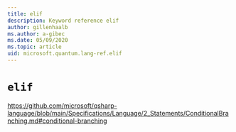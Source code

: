 ```yaml
---
title: elif
description: Keyword reference elif
author: gillenhaalb
ms.author: a-gibec
ms.date: 05/09/2020
ms.topic: article
uid: microsoft.quantum.lang-ref.elif
---
```


# `elif`

https://github.com/microsoft/qsharp-language/blob/main/Specifications/Language/2_Statements/ConditionalBranching.md#conditional-branching